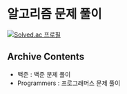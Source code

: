 # 알고리즘 문제 풀이
[![Solved.ac 프로필](http://mazassumnida.wtf/api/v2/generate_badge?boj={kyungwon})](https://solved.ac/{kyungwon})
## Archive Contents

- 백준 : 백준 문제 풀이
- Programmers : 프로그래머스 문제 풀이
